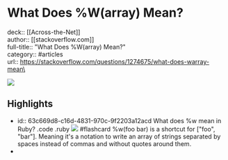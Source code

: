 # What Does %W(array) Mean?

deck:: [[Across-the-Net]]\
author:: [[stackoverflow.com]]\
full-title:: "What Does %W(array) Mean?"\
category:: #articles\
url:: https://stackoverflow.com/questions/1274675/what-does-warray-mean\

![](https://readwise-assets.s3.amazonaws.com/static/images/article2.74d541386bbf.png)
## Highlights
- id:: 63c669d8-c16d-4831-970c-9f2203a12acd
   What does %w mean in Ruby? .code .ruby
   ![](https://picsum.photos/200) #flashcard 
    %w(foo bar) is a shortcut for ["foo", "bar"]. Meaning it's a notation to write an array of strings separated by spaces instead of commas and without quotes around them.
-